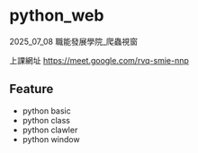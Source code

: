 # python_web

2025_07_08 職能發展學院_爬蟲視窗

上課網址 https://meet.google.com/rvq-smie-nnp

## Feature

- python basic
- python class
- python clawler
- python window